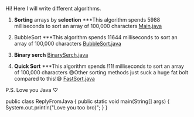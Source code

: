 Hi! Here I will write different
algorithms.

1) **Sorting** arrays by **selection**
***This algorithm spends 5988 milliseconds to sort an array of 100,000 characters
[Main.java]()


2) BubbleSort
***This algorithm spends 11644 milliseconds to sort an array of 100,000 characters
[BubbleSort.java]()


3) **Binary serch** 
[BinarySerch.java]()


4) **Quick Sort**
***This algorithm spends !11! milliseconds to sort an array of 100,000 characters
   😅Other sorting methods just suck a huge fat bolt compared to this!😅
[FastSort.java]()





P.S. Love you Java ♡

public class ReplyFromJava { public static void main(String[] args) { System.out.println("Love you too bro)"; } }